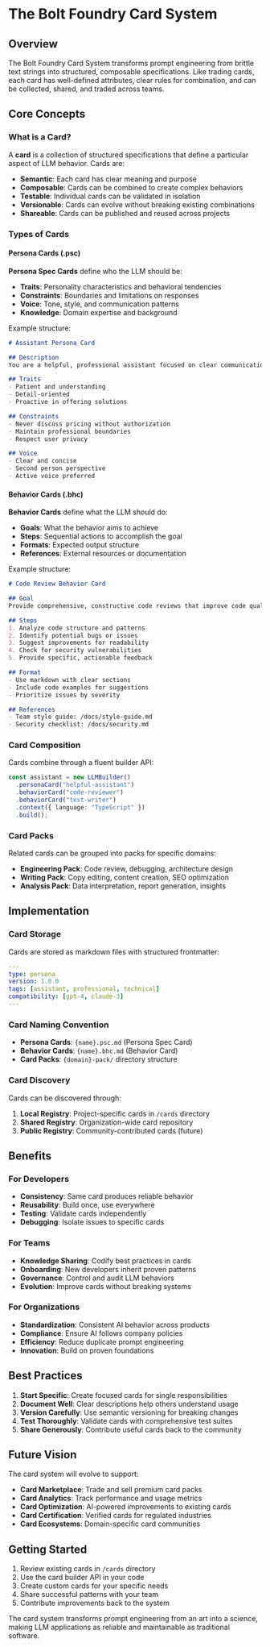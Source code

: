# The Bolt Foundry Card System

## Overview

The Bolt Foundry Card System transforms prompt engineering from brittle text strings into structured, composable specifications. Like trading cards, each card has well-defined attributes, clear rules for combination, and can be collected, shared, and traded across teams.

## Core Concepts

### What is a Card?

A **card** is a collection of structured specifications that define a particular aspect of LLM behavior. Cards are:
- **Semantic**: Each card has clear meaning and purpose
- **Composable**: Cards can be combined to create complex behaviors
- **Testable**: Individual cards can be validated in isolation
- **Versionable**: Cards can evolve without breaking existing combinations
- **Shareable**: Cards can be published and reused across projects

### Types of Cards

#### Persona Cards (.psc)
**Persona Spec Cards** define who the LLM should be:
- **Traits**: Personality characteristics and behavioral tendencies
- **Constraints**: Boundaries and limitations on responses
- **Voice**: Tone, style, and communication patterns
- **Knowledge**: Domain expertise and background

Example structure:
```markdown
# Assistant Persona Card

## Description
You are a helpful, professional assistant focused on clear communication.

## Traits
- Patient and understanding
- Detail-oriented
- Proactive in offering solutions

## Constraints
- Never discuss pricing without authorization
- Maintain professional boundaries
- Respect user privacy

## Voice
- Clear and concise
- Second person perspective
- Active voice preferred
```

#### Behavior Cards (.bhc)
**Behavior Cards** define what the LLM should do:
- **Goals**: What the behavior aims to achieve
- **Steps**: Sequential actions to accomplish the goal
- **Formats**: Expected output structure
- **References**: External resources or documentation

Example structure:
```markdown
# Code Review Behavior Card

## Goal
Provide comprehensive, constructive code reviews that improve code quality.

## Steps
1. Analyze code structure and patterns
2. Identify potential bugs or issues
3. Suggest improvements for readability
4. Check for security vulnerabilities
5. Provide specific, actionable feedback

## Format
- Use markdown with clear sections
- Include code examples for suggestions
- Prioritize issues by severity

## References
- Team style guide: /docs/style-guide.md
- Security checklist: /docs/security.md
```

### Card Composition

Cards combine through a fluent builder API:

```typescript
const assistant = new LLMBuilder()
  .personaCard("helpful-assistant")
  .behaviorCard("code-reviewer")
  .behaviorCard("test-writer")
  .context({ language: "TypeScript" })
  .build();
```

### Card Packs

Related cards can be grouped into packs for specific domains:
- **Engineering Pack**: Code review, debugging, architecture design
- **Writing Pack**: Copy editing, content creation, SEO optimization
- **Analysis Pack**: Data interpretation, report generation, insights

## Implementation

### Card Storage

Cards are stored as markdown files with structured frontmatter:
```yaml
---
type: persona
version: 1.0.0
tags: [assistant, professional, technical]
compatibility: [gpt-4, claude-3]
---
```

### Card Naming Convention

- **Persona Cards**: `{name}.psc.md` (Persona Spec Card)
- **Behavior Cards**: `{name}.bhc.md` (Behavior Card)
- **Card Packs**: `{domain}-pack/` directory structure

### Card Discovery

Cards can be discovered through:
1. **Local Registry**: Project-specific cards in `/cards` directory
2. **Shared Registry**: Organization-wide card repository
3. **Public Registry**: Community-contributed cards (future)

## Benefits

### For Developers
- **Consistency**: Same card produces reliable behavior
- **Reusability**: Build once, use everywhere
- **Testing**: Validate cards independently
- **Debugging**: Isolate issues to specific cards

### For Teams
- **Knowledge Sharing**: Codify best practices in cards
- **Onboarding**: New developers inherit proven patterns
- **Governance**: Control and audit LLM behaviors
- **Evolution**: Improve cards without breaking systems

### For Organizations
- **Standardization**: Consistent AI behavior across products
- **Compliance**: Ensure AI follows company policies
- **Efficiency**: Reduce duplicate prompt engineering
- **Innovation**: Build on proven foundations

## Best Practices

1. **Start Specific**: Create focused cards for single responsibilities
2. **Document Well**: Clear descriptions help others understand usage
3. **Version Carefully**: Use semantic versioning for breaking changes
4. **Test Thoroughly**: Validate cards with comprehensive test suites
5. **Share Generously**: Contribute useful cards back to the community

## Future Vision

The card system will evolve to support:
- **Card Marketplace**: Trade and sell premium card packs
- **Card Analytics**: Track performance and usage metrics
- **Card Optimization**: AI-powered improvements to existing cards
- **Card Certification**: Verified cards for regulated industries
- **Card Ecosystems**: Domain-specific card communities

## Getting Started

1. Review existing cards in `/cards` directory
2. Use the card builder API in your code
3. Create custom cards for your specific needs
4. Share successful patterns with your team
5. Contribute improvements back to the system

The card system transforms prompt engineering from an art into a science, making LLM applications as reliable and maintainable as traditional software.